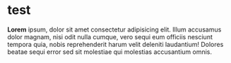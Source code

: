 # test 
**Lorem** ipsum, dolor sit amet consectetur adipisicing elit. Illum accusamus dolor magnam, nisi odit nulla cumque, vero sequi eum officiis nesciunt tempora quia, nobis reprehenderit harum velit deleniti laudantium! Dolores beatae sequi error sed sit molestiae qui molestias accusantium omnis.